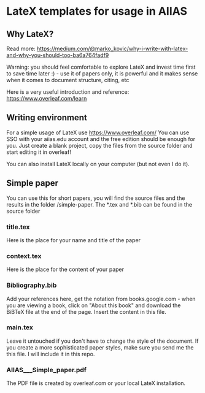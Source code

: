 # LateX templates for usage in AIIAS

## Why LateX?

Read more: https://medium.com/@marko_kovic/why-i-write-with-latex-and-why-you-should-too-ba6a764fadf9

Warning: you should feel comfortable to explore LateX and invest time first to save time later :) - use it of papers only, it is powerful and it makes sense when it comes to document structure, citing, etc

Here is a very useful introduction and reference: https://www.overleaf.com/learn

## Writing environment

For a simple usage of LateX use https://www.overleaf.com/ You can use SSO with your aiias.edu account and the free edition should be enough for you. Just create a blank project, copy the files from the source folder and start editing it in overleaf!

You can also install LateX locally on your computer (but not even I do it).

## Simple paper

You can use this for short papers, you will find the source files and the results in the folder /simple-paper. The *.tex and *.bib can be found in the source folder

### title.tex

Here is the place for your name and title of the paper

### context.tex

Here is the place for the content of your paper

### Bibliography.bib

Add your references here, get the notation from books.google.com - when you are viewing a book, click on "About this book" and download the BiBTeX file at the end of the page. Insert the content in this file.

### main.tex

Leave it untouched if you don't have to change the style of the document. If you create a more sophisticated paper styles, make sure you send me the this file. I will include it in this repo.

### AIIAS___Simple_paper.pdf

The PDF file is created by overleaf.com or your local LateX installation.
